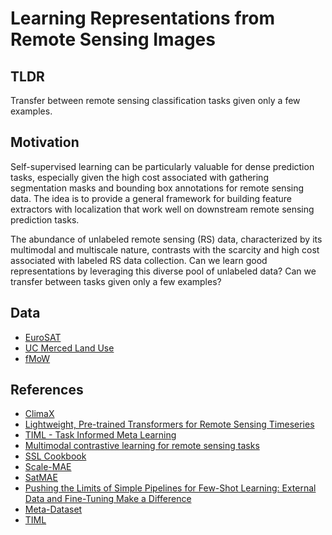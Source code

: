 # Learning Representations from Remote Sensing Images

## TLDR
Transfer between remote sensing classification tasks given only a few examples.

## Motivation
Self-supervised learning can be particularly valuable for dense prediction tasks, especially given the high cost associated with gathering segmentation masks and bounding box annotations for remote sensing data.
The idea is to provide a general framework for building feature extractors with localization that work well on downstream remote sensing prediction tasks.

The abundance of unlabeled remote sensing (RS) data, characterized by its multimodal and multiscale nature, 
contrasts with the scarcity and high cost associated with labeled RS data collection. 
Can we learn good representations by leveraging this diverse pool of unlabeled data? 
Can we transfer between tasks given only a few examples?

## Data
- [EuroSAT](https://arxiv.org/pdf/1709.00029.pdf)
- [UC Merced Land Use](https://faculty.ucmerced.edu/snewsam/papers/Yang_ACMGIS10_BagOfVisualWords.pdf)
- [fMoW](https://arxiv.org/pdf/1711.07846.pdf)

## References
- [ClimaX](https://s3.us-east-1.amazonaws.com/climate-change-ai/papers/iclr2023/35/paper.pdf)
- [Lightweight, Pre-trained Transformers for Remote Sensing Timeseries](https://arxiv.org/pdf/2304.14065.pdf)
- [TIML - Task Informed Meta Learning](https://openreview.net/pdf?id=de0KufElojN)
- [Multimodal contrastive learning for remote sensing tasks](https://arxiv.org/pdf/2209.02329.pdf)
- [SSL Cookbook](https://arxiv.org/pdf/2304.12210.pdf)
- [Scale-MAE](https://arxiv.org/pdf/2212.14532.pdf)
- [SatMAE](https://arxiv.org/pdf/2207.08051.pdf)
- [Pushing the Limits of Simple Pipelines for Few-Shot Learning:
External Data and Fine-Tuning Make a Difference](https://arxiv.org/pdf/2204.07305v1.pdf)
- [Meta-Dataset](https://arxiv.org/pdf/1903.03096.pdf)
- [TIML](https://openreview.net/pdf?id=de0KufElojN)

